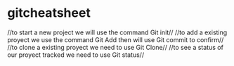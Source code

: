 # gitcheatsheet
//to start a new project we will use the command Git init//
//to add a existing proyect we use the command Git Add then will use Git commit to confirm//
//to clone a existing proyect we need to use Git Clone//
//to see a status of our proyect tracked we need to use Git status//

